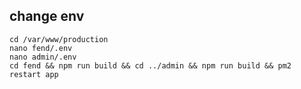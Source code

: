 ## change env
```  
cd /var/www/production 
nano fend/.env
nano admin/.env 
cd fend && npm run build && cd ../admin && npm run build && pm2 restart app
```
  